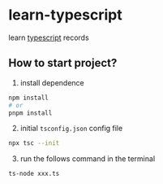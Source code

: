 # learn-typescript
learn [typescript](https://www.typescriptlang.org/) records

## How to start project?
1.  install dependence
```bash
npm install
# or
pnpm install
```
2.  initial `tsconfig.json` config file
```bash
npx tsc --init
```
3.  run the follows command in the terminal
```bash
ts-node xxx.ts
```

